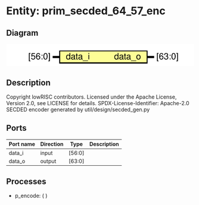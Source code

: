 # Entity: prim_secded_64_57_enc

## Diagram

![Diagram](prim_secded_64_57_enc.svg "Diagram")
## Description

Copyright lowRISC contributors.
 Licensed under the Apache License, Version 2.0, see LICENSE for details.
 SPDX-License-Identifier: Apache-2.0
 SECDED encoder generated by util/design/secded_gen.py
 
## Ports

| Port name | Direction | Type   | Description |
| --------- | --------- | ------ | ----------- |
| data_i    | input     | [56:0] |             |
| data_o    | output    | [63:0] |             |
## Processes
- p_encode: (  )
